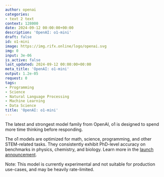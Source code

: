 ```yaml
---
author: openai
categories:
- text 2 text
context: 128000
date: 2024-09-12 00:00:00+00:00
description: 'OpenAI: o1-mini'
draft: false
id: o1-mini
image: https://img.rifx.online/logo/openai.svg
img: 0
input: 3e-06
is_active: false
last_updated: 2024-09-12 00:00:00+00:00
meta_title: 'OpenAI: o1-mini'
output: 1.2e-05
request: 0
tags:
- Programming
- Science
- Natural Language Processing
- Machine Learning
- Data Science
title: 'OpenAI: o1-mini'
---
```
















The latest and strongest model family from OpenAI, o1 is designed to spend more time thinking before responding.

The o1 models are optimized for math, science, programming, and other STEM-related tasks. They consistently exhibit PhD-level accuracy on benchmarks in physics, chemistry, and biology. Learn more in the [launch announcement](https://openai.com/o1).

Note: This model is currently experimental and not suitable for production use-cases, and may be heavily rate-limited.

